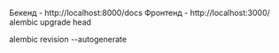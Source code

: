 Бекенд - http://localhost:8000/docs
Фронтенд - http://localhost:3000/
alembic upgrade head

alembic revision --autogenerate 